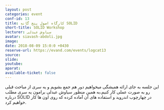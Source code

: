 ```yaml
---
layout: post
categories: event
conf-id: 13
title: کارگاه اصول پنج گانه SOLID 
short-title: SOLID Workshop
lecturer: سیاوش عبدلی
avatar: siavash-abdoli.jpg
image: 
date: 2018-08-09 15:0:0 +0430
reserve-url: https://evand.com/events/logcat13
source: 
slide: 
youtube: 
aparat: 
available-ticket: false
---
```

این جلسه به جای ارائه همیشگی میخواهیم دور هم جمع بشویم و یه سری از مباحث قبلی رو به صورت عملی کار کنیم،به همین منظور سیاوش عبدلی برامون یه سری مطلب درباره SOLID در چهارچوب اندروید و استفاده های آن آماده کرده که روی اون ها کار خواهیم کرد.